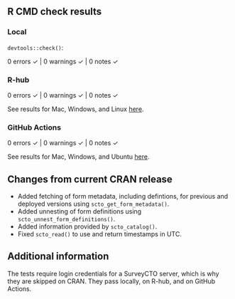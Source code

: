 ## R CMD check results

### Local

`devtools::check()`:

  0 errors ✓ | 0 warnings ✓ | 0 notes ✓

### R-hub

  0 errors ✓ | 0 warnings ✓ | 0 notes ✓

See results for Mac, Windows, and Linux [here](https://github.com/agency-fund/rsurveycto/actions/runs/10399161149).

### GitHub Actions

  0 errors ✓ | 0 warnings ✓ | 0 notes ✓

See results for Mac, Windows, and Ubuntu [here](https://github.com/agency-fund/rsurveycto/actions/runs/10399151723).

## Changes from current CRAN release

* Added fetching of form metadata, including defintions, for previous and deployed versions using `scto_get_form_metadata()`.
* Added unnesting of form definitions using `scto_unnest_form_definitions()`.
* Added information provided by `scto_catalog()`.
* Fixed `scto_read()` to use and return timestamps in UTC.

## Additional information

The tests require login credentials for a SurveyCTO server, which is why they are skipped on CRAN. They pass locally, on R-hub, and on GitHub Actions.

